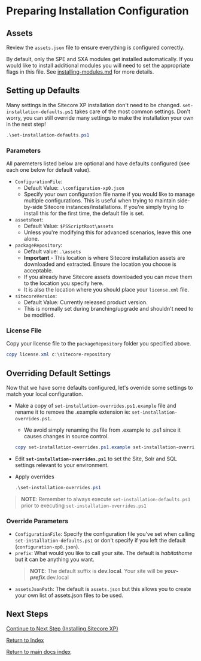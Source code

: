 # Preparing Installation Configuration

## Assets

Review the `assets.json` file to ensure everything is configured correctly.

By default, only the SPE and SXA modules get installed automatically. If you would like to install additional modules you will need to set the appropriate flags in this file. See [installing-modules.md](installing-modules.md) for more details.

## Setting up Defaults

Many settings in the Sitecore XP installation don't need to be changed. `set-installation-defaults.ps1` takes care of the most common settings. Don't worry, you can still override many settings to make the installation your own in the next step!

```powershell
.\set-installation-defaults.ps1
```

### Parameters

All paremeters listed below are optional and have defaults configured (see each one below for default value).

- `ConfigurationFile`:
  - Default Value: `.\configuration-xp0.json`
  - Specify your own configuration file name if you would like to manage multiple configurations. This is useful when trying to maintain side-by-side Sitecore instances/installations. If you're simply trying to install this for the first time, the default file is set.
- `assetsRoot`:
  - Default Value: `$PSScriptRoot\assets`
  - Unless you're modifying this for advanced scenarios, leave this one alone.
- `packageRepository`:
  - Default value: `.\assets`
  - **Important** - This location is where Sitecore installation assets are downloaded and extracted. Ensure the location you choose is acceptable.
  - If you already have Sitecore assets downloaded you can move them to the location you specify here.
  - It is also the location where you should place your `license.xml` file.
- `sitecoreVersion`:
  - Default Value: Currently released product version.
  - This is normally set during branching/upgrade and shouldn't need to be modified.

### License File

Copy your license file to the `packageRepository` folder you specified above.

```powershell
copy license.xml c:\sitecore-repository
```

## Overriding Default Settings

Now that we have some defaults configured, let's override some settings to match your local configuration.

- Make a copy of `set-installation-overrides.ps1.example` file and rename it to remove the .example extension ie: `set-installation-overrides.ps1`.
  - We avoid simply renaming the file from .example to .ps1 since it causes changes in source control.

  ```powershell
  copy set-installation-overrides.ps1.example set-installation-overrides.ps1
  ```

- Edit **`set-installation-overrides.ps1`** to set the Site, Solr and SQL settings relevant to your environment.
- Apply overrides

  ```powershell
  .\set-installation-overrides.ps1
  ```

> **NOTE**: Remember to always execute `set-installation-defaults.ps1` prior to executing `set-installation-overrides.ps1`

### Override Parameters

- `ConfigurationFile`: Specify the configuration file you've set when calling `set-installation-defaults.ps1` or don't specify if you left the default (`configuration-xp0.json`).
- `prefix`: What would you like to call your site. The default is _habitathome_ but it can be anything you want.
  > **NOTE**: The default suffix is **dev.local**. Your site will be **_your-prefix_**.dev.local
- `assetsJsonPath`: The default is `assets.json` but this allows you to create your own list of assets.json files to be used.

## Next Steps

[Continue to Next Step (Installing Sitecore XP)](installing-sitecore-xp.md)

[Return to Index](readme.md)

[Return to main docs index](../readme.md)
